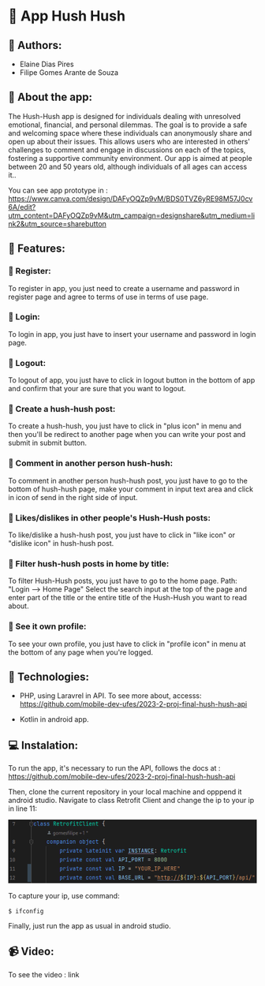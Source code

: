 <link rel="stylesheet" href="https://cdnjs.cloudflare.com/ajax/libs/font-awesome/5.15.4/css/all.min.css">

#  📃 App Hush Hush

##  🤝 Authors:
* Elaine Dias Pires
*  Filipe Gomes Arante de Souza

##  🔎  About the app:

The Hush-Hush app is designed for individuals dealing with unresolved emotional, financial, and personal dilemmas. The goal is to provide a safe and welcoming space where these individuals can anonymously share and open up about their issues. This allows users who are interested in others' challenges to comment and engage in discussions on each of the topics, fostering a supportive community environment.
Our app is aimed at people between 20 and 50 years old, although individuals of all ages can access it..

You can see app prototype in :
https://www.canva.com/design/DAFyOQZp9vM/BDS0TVZ6yRE98M57J0cv6A/edit?utm_content=DAFyOQZp9vM&utm_campaign=designshare&utm_medium=link2&utm_source=sharebutton


##  🚀 Features:

### 📱  Register:

To register in app, you just need to create a username and password in register page and agree to terms of use in terms of use page.

### 📱  Login:

To login in app, you just have to insert your username and password in login page.

### 📱  Logout:

To logout of app, you just have to click in logout button in the bottom of app and confirm that your are sure that you want to logout.

### 📱  Create a hush-hush post:

To create a hush-hush, you just have to click in "plus icon" in menu and then you'll be redirect to another page when you can write your post and submit in submit button.

### 📱  Comment in another person hush-hush:
To comment in another person hush-hush post, you just have to go to the bottom  of hush-hush page, make your comment in input text area and click in icon of send in the right side of input.

### 📱  Likes/dislikes in other people's Hush-Hush posts:
To like/dislike a hush-hush post, you just have to click in "like icon" or "dislike icon" in hush-hush post.

### 📱  Filter hush-hush posts in home by title:
To filter Hush-Hush posts, you just have to go to the home page.
Path: "Login --> Home Page"
Select the search input at the top of the page and enter part of the title or the entire title of the Hush-Hush you want to read about.

### 📱 See it own profile:
To see your own profile, you just have to click in "profile icon" in menu at the bottom of any page when you're logged.

## 🚀 Technologies:
* PHP, using Laravrel in API. To see more about, accesss:
  https://github.com/mobile-dev-ufes/2023-2-proj-final-hush-hush-api

* Kotlin in android app.


## 💻 Instalation:
To run the app, it's necessary to run the API, follows the docs at : https://github.com/mobile-dev-ufes/2023-2-proj-final-hush-hush-api

Then, clone the current repository in your local machine and opppend it android studio. Navigate to class Retrofit Client and change the ip to your ip in line 11:

![img_2.png](img_2.png)

To capture your ip, use command:

```
$ ifconfig
```

Finally, just run the app as usual in android studio.

## 📹 Video:
To see the video : link

